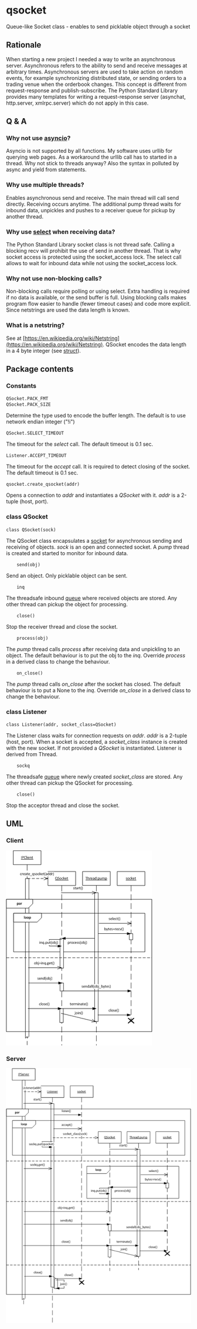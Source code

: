 # qsocket

Queue-like Socket class - enables to send picklable object through a socket

## Rationale
When starting a new project I needed a way to write an asynchronous server. Asynchronous refers to the ability to send and receive messages at arbitrary times. Asynchronous servers are used to take action on random events, for example synchronizing distributed state, or sending orders to a trading venue when the orderbook changes. This concept is different from request-response and publish-subscribe. The Python Standard Library provides many templates for writing a request-response server (asynchat, http.server, xmlrpc.server) which do not apply in this case.

## Q & A

### Why not use [asyncio](https://docs.python.org/3/library/asyncio.html)?
Asyncio is not supported by all functions. My software uses urllib for querying web pages. As a workaround the urllib call has to started in a thread. Why not stick to threads anyway? Also the syntax in polluted by async and yield from statements.  

### Why use multiple threads?
Enables asynchronous send and receive. The main thread will call send directly. Receiving occurs anytime. The additional pump thread waits for inbound data, unpickles and pushes to a receiver queue for pickup by another thread. 

### Why use [select](https://docs.python.org/3/library/select.html) when receiving data? 
The Python Standard Library socket class is not thread safe. Calling a blocking recv will prohibit the use of send in another thread. That is why socket access is protected using the socket_access lock. The select call allows to wait for inbound data while not using the socket_access lock. 

### Why not use non-blocking calls?
Non-blocking calls require polling or using select. Extra handling is required if no data is available, or the send buffer is full. Using blocking calls makes program flow easier to handle (fewer timeout cases) and code more explicit. Since netstrings are used the data length is known.

### What is a netstring?
See at [https://en.wikipedia.org/wiki/Netstring](https://en.wikipedia.org/wiki/Netstring). QSocket encodes the data length in a 4 byte integer (see [struct](https://docs.python.org/3/library/struct.html)).

## Package contents

### Constants
    QSocket.PACK_FMT
	QSocket.PACK_SIZE
Determine the type used to encode the buffer length. The default is to use network endian integer ("!i")

	QSocket.SELECT_TIMEOUT
The timeout for the *select* call. The default timeout is 0.1 sec.

	Listener.ACCEPT_TIMEOUT
The timeout for the *accept* call. It is required to detect closing of the socket. The default timeout is 0.1 sec.

	qsocket.create_qsocket(addr)
Opens a connection to *addr* and instantiates a *QSocket* with it. *addr* is a 2-tuple (host, port).

### class QSocket

	class QSocket(sock)
The QSocket class encapsulates a [socket](https://docs.python.org/3/library/socket.html) for asynchronous sending and receiving of objects. *sock* is an open and connected socket. A *pump* thread is created and started to monitor for inbound data.

		send(obj)
Send an object. Only picklable object can be sent. 

		inq
The threadsafe inbound [queue](https://docs.python.org/3/library/queue.html) where received objects are stored. Any other thread can pickup the object for processing.

		close()
Stop the receiver thread and close the socket.

		process(obj)
The *pump* thread calls *process* after receiving data and unpickling to an object. The default behaviour is to put the obj to the *inq*. Override *process* in a derived class to change the behaviour. 

		on_close()
The *pump* thread calls *on_close* after the socket has closed. The default behaviour is to put a None to the *inq*. Override *on_close* in a derived class to change the behaviour.

### class Listener

	class Listener(addr, socket_class=QSocket)
The Listener class waits for connection requests on *addr*. *addr* is a 2-tuple (host, port). When a socket is accepted, a *socket_class* instance is created with the new socket. If not provided a *QSocket* is instantiated. Listener is derived from Thread. 

		sockq
The threadsafe [queue](https://docs.python.org/3/library/queue.html) where newly created *socket_class* are stored. Any other thread can pickup the QSocket for processing.

		close()
Stop the acceptor thread and close the socket.

## UML

### Client
![](UML-QSocket-Client.gif)

### Server
![](UML-QSocket-Server.gif)